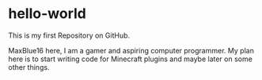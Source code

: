 hello-world
===========

This is my first Repository on GitHub.

MaxBlue16 here, I am a gamer and aspiring computer programmer.
My plan here is to start writing code for Minecraft plugins and maybe later on some other things.
